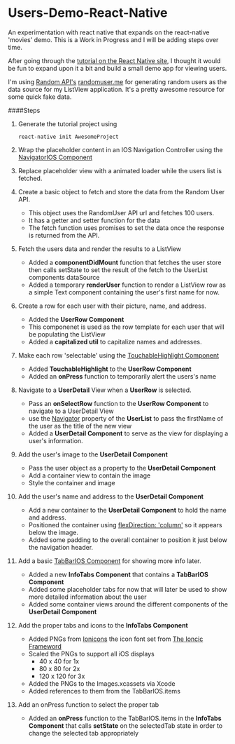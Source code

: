 # Users-Demo-React-Native
An experimentation with react native that expands on the react-native 'movies' demo. This is a Work in Progress and I will be adding steps over time.

After going through the [tutorial on the React Native site](http://facebook.github.io/react-native/docs/tutorial.html#content), I thought it would be fun to expand upon it a bit and build a small demo app for viewing users. 

I'm using [Random API's](https://twitter.com/randomapi) [randomuser.me](https://randomuser.me/) for generating random users as the data source for my ListView application. It's a pretty awesome resource for some quick fake data.

####Steps

1. Generate the tutorial project using 
    ```
    react-native init AwesomeProject
    ```

2. Wrap the placeholder content in an IOS Navigation Controller using the [NavigatorIOS Component](http://facebook.github.io/react-native/docs/navigatorios.html#content)

3. Replace placeholder view with a animated loader while the users list is fetched. 

4. Create a basic object to fetch and store the data from the Random User API.
    - This object uses the RandomUser API url and fetches 100 users.
    - It has a getter and setter function for the data
    - The fetch function uses promises to set the data once the response is returned from the API.

5. Fetch the users data and render the results to a ListView
    - Added a __componentDidMount__ function that fetches the user store then calls setState to set the result of the fetch to the UserList components dataSource
    - Added a temporary __renderUser__ function to render a ListView row as a simple Text component containing the user's first name for now. 

6. Create a row for each user with their picture, name, and address.
    - Added the __UserRow Component__
    - This componenet is used as the row template for each user that will be populating the ListView
    - Added a __capitalized util__ to capitalize names and addresses.

7. Make each row 'selectable' using the [TouchableHighlight Component](https://facebook.github.io/react-native/docs/touchablehighlight.html#content)
    - Added __TouchableHighlight__ to the __UserRow Component__
    - Added an __onPress__ function to temporarily alert the users's name

8. Navigate to a __UserDetail__ View when a __UserRow__ is selected.
    - Pass an __onSelectRow__ function to the __UserRow Component__ to navigate to a UserDetail View
    - use the [Navigator](https://facebook.github.io/react-native/docs/navigator.html#content) property of the __UserList__ to pass the firstName of the user as the title of the new view
    - Added a __UserDetail Component__  to serve as the view for displaying a user's information.

9. Add the user's image to the __UserDetail Component__
    - Pass the user object as a property to the __UserDetail Component__
    - Add a container view to contain the image
    - Style the container and image

10. Add the user's name and address to the __UserDetail Component__
    - Add a new container to the __UserDetail Component__ to hold the name and address.
    - Positioned the container using [flexDirection: 'column'](https://facebook.github.io/react-native/docs/flexbox.html#flexdirection) so it appears below the image.
    - Added some padding to the overall container to position it just below the navigation header.

11. Add a basic [TabBarIOS Component](https://facebook.github.io/react-native/docs/tabbarios.html#content) for showing more info later.
    - Added a new __InfoTabs Component__ that contains a __TabBarIOS Component__
    - Added some placeholder tabs for now that will later be used to show more detailed information about the user
    - Added some container views around the different components of the __UserDetail Component__

12. Add the proper tabs and icons to the __InfoTabs Component__
    - Added PNGs from [Ionicons](http://ionicons.com/) the icon font set from [The Ioncic Frameword](http://ionicframework.com/)
    - Scaled the PNGs to support all iOS displays 
        + 40 x 40 for 1x
        + 80 x 80 for 2x
        + 120 x 120 for 3x
    - Added the PNGs to the Images.xcassets via Xcode 
    - Added references to them from the TabBarIOS.items

13. Add an onPress function to select the proper tab
    - Added an __onPress__ function to the TabBarIOS.items in the __InfoTabs Component__ that calls __setState__ on the selectedTab state in order to change the selected tab appropriately
